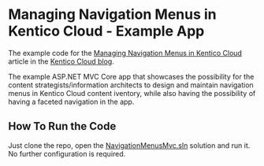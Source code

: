 # Managing Navigation Menus in Kentico Cloud - Example App

The example code for the [Managing Navigation Menus in Kentico Cloud](https://kenticocloud.com/blog/managing-navigation-menus-in-kentico-cloud) article in the [Kentico Cloud blog](https://kenticocloud.com/blog).

The example ASP.NET MVC Core app that showcases the possibility for the content strategists/information architects to design and maintain navigation menus in Kentico Cloud content iventory, while also having the possibility of having a faceted navigation in the app.

## How To Run the Code

Just clone the repo, open the [NavigationMenusMvc.sln](https://github.com/Kentico/cloud-articles-examples/blob/master/cloud-example-navigation/NavigationMenusMvc.sln) solution and run it. No further configuration is required.
